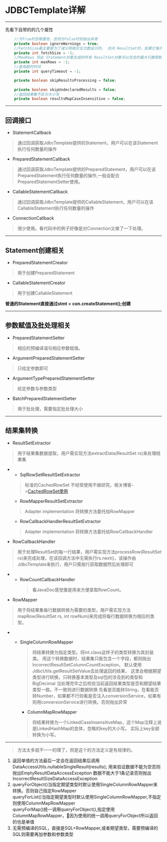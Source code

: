 # JDBCTemplate详解
---
先看下自带的的几个属性
```java
    //为True时忽略警告，否则为false时则抛出异常
	private boolean ignoreWarnings = true;
    //FetchSize最主要是为了减少网络交互次数设计的。 访问 ResultSet时，如果它每次只从 服务器上读取一行数据，则会产生大量的开销。setFetchSize的意思是当调用 rs.next时，ResultSet 会一次性从服务器上取得多少行数据回来，这样在下次 rs.next时， 它可以直接从内存中获取数 据而不需要网络交互， 提高了效率。 这个设置可能会被某些 JDBC 驱动忽略，而且设置过大 也会造成内存的上升 。
	private int fetchSize = -1;
    //MaxRows 将此 Statement对象生成的所有 ResultSet对象可以包含的最大行数限制设置为给定数。
	private int maxRows = -1;
    //查询超时时间
	private int queryTimeout = -1;

	private boolean skipResultsProcessing = false;
	
	private boolean skipUndeclaredResults = false;
	//返回结果集不区分大小写
	private boolean resultsMapCaseInsensitive = false;
```
---
## 回调接口
* StatementCallback
> 通过回调获取JdbcTemplate提供的Statement，用户可以在该Statement执行任何数量的操作

* PreparedStatementCallback
> 通过回调获取JdbcTemplate提供的PreparedStatement，用户可以在该PreparedStatement执行任何数量的操作,一般会配合PreparedStatementSetter使用。

* CallableStatementCallback
> 通过回调获取JdbcTemplate提供的CallableStatement，用户可以在该CallableStatement执行任何数量的操作

* ConnectionCallback
> 很少使用。看代码中的例子好像是对Connection又做了一下处理。
---
## Statement创建相关
* PreparedStatementCreator
> 用于创建PreparedStatement

* CallableStatementCreator
> 用于创建CallableStatement

**普通的Statement直接通过stmt = con.createStatement();创建**   

---
## 参数赋值及批处理相关  
* PreparedStatementSetter
> 相应的预编译语句相应参数赋值。

* ArgumentPreparedStatementSetter
> 只给定参数即可  

* ArgumentTypePreparedStatementSetter
> 给定参数与参数类型

* BatchPreparedStatementSetter
> 用于批处理，需要指定批处理大小

---
## 结果集转换
* ResultSetExtractor
> 用于结果集数据提取，用户需实现方法extractData(ResultSet rs)来处理结果集

* *  SqlRowSetResultSetExtractor 
	> 标准的CachedRowSet 不经常使用不做研究，相关博客->[CachedRowSet使用](https://www.cnblogs.com/wxgblogs/p/6203338.html?utm_source=itdadao&utm_medium=referral)

	* RowMapperResultSetExtractor
	> Adapter implementation 将转换方法委托给RowMapper

	* RowCallbackHandlerResultSetExtractor
	> Adapter implementation 将转换方法委托给RowCallbackHandler

* RowCallbackHandler
> 用于处理ResultSet的每一行结果，用户需实现方法processRow(ResultSet rs)来完成处理，在该回调方法中无需执行rs.next()，该操作由JdbcTemplate来执行，用户只需按行获取数据然后处理即可

* * RowCountCallbackHandler
	> 看JavaDoc感觉像是用来方便拿取RowCount。

* RowMapper
> 用于将结果集每行数据转换为需要的类型，用户需实现方法mapRow(ResultSet rs, int rowNum)来完成将每行数据转换为相应的类型。  

* * SingleColumnRowMapper
	> 将结果转换为指定类型。将int.class这样子的类型转换为其封装类。
	用这个转换数据时，结果集只能包含一个字段，都则抛出IncorrectResultSetColumnCountException，
	默认使用JdbcUtils.getResultSetValue去处理返回的结果， 这里会根据期望类型进行转换，只转换基本类型及sql包的涉及到的类型和BigDecimal
	当处理完毕之后校验当前返回结果类型是否和期望结果类型一致。不一致则进行数据转换
	先看是否能转String，在看能否转Number，如果都不行则看是否注入conversionService，如果有则用conversionService进行转换。否则抛出异常  

	* ColumnMapRowMapper
	> 将结果转换为一个LinkedCaseInsensitiveMap，这个Map注释上说是LinkedHashMap的变体，忽略的key的大小写。
	实际上key全部转换为小写。

---
>方法太多就不一一的理了，但是这个的方法定义是有规律的。  
1. 返回单值的方法最后一定会在返回结果后调用DataAccessUtils.nullableSingleResult(results);
用来验证数据不能为空否则抛出EmptyResultDataAccessException
数据不能大于1条记录否则抛出IncorrectResultSizeDataAccessException
2. queryForObject()当指定期望类型时默认使用SingleColumnRowMapper来转换。否则自己指定RowMapper  
queryForList()当指定期望类型时默认使用SingleColumnRowMapper,不指定则使用ColumnMapRowMapper  
queryForMap()统一调用queryForObject(),指定使用ColumnMapRowMapper，因为使用的统一调用queryForObject所以返回的也是单值   
3. 无需预编译的SQL，直接是SQL+RowMapper,或者期望类型，需要预编译的SQL则需要再加参数和参数类型